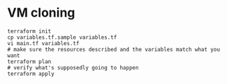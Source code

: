 # VM cloning

    terraform init
    cp variables.tf.sample variables.tf
    vi main.tf variables.tf
    # make sure the resources described and the variables match what you want
    terraform plan
    # verify what's supposedly going to happen
    terraform apply
